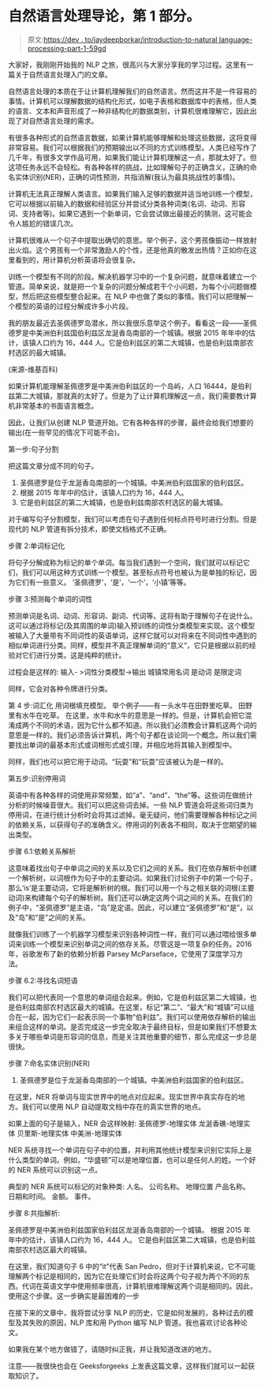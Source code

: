 # 自然语言处理导论，第 1 部分。

> 原文:[https://dev . to/jaydeepborkar/introduction-to-natural language-processing-part-1-59gd](https://dev.to/jaydeepborkar/introduction-to-natural-language-processing-part-1--59gd)

大家好，我刚刚开始我的 NLP 之旅，很高兴与大家分享我的学习过程。这里有一篇关于自然语言处理入门的文章。

自然语言处理的本质在于让计算机理解我们的自然语言。然而这并不是一件容易的事情。计算机可以理解数据的结构化形式，如电子表格和数据库中的表格，但人类的语言、文本和声音形成了一种非结构化的数据类别，计算机很难理解它，因此出现了对自然语言处理的需求。

有很多各种形式的自然语言数据，如果计算机能够理解和处理这些数据，这将变得非常容易。我们可以根据我们的预期输出以不同的方式训练模型。人类已经写作了几千年，有很多文学作品可用，如果我们能让计算机理解这一点，那就太好了。但这项任务永远不会轻松。有各种各样的挑战，比如理解句子的正确含义，正确的命名实体识别(NER)，正确的词性预测，共指消解(我认为最具挑战性的事情)。

计算机无法真正理解人类语言。如果我们输入足够的数据并适当地训练一个模型，它可以根据以前输入的数据和经验区分并尝试分类各种词类(名词、动词、形容词、支持者等)。如果它遇到一个新单词，它会尝试做出最接近的猜测，这可能会令人尴尬的错误几次。

计算机很难从一个句子中提取出确切的意思。举个例子，这个男孩像振动一样放射出火焰。这个男孩有一个非常激励人的个性，还是他真的散发出热情？正如你在这里看到的，用计算机分析英语将会很复杂。

训练一个模型有不同的阶段。解决机器学习中的一个复杂问题，就意味着建立一个管道。简单来说，就是把一个复杂的问题分解成若干个小问题，为每个小问题做模型，然后把这些模型整合起来。在 NLP 中也做了类似的事情。我们可以把理解一个模型的英语的过程分解成许多小片段。

我的朋友最近去圣佩德罗岛潜水，所以我很乐意举这个例子。看看这一段——圣佩德罗是中美洲伯利兹国伯利兹区龙涎香岛南部的一个城镇。根据 2015 年年中的估计，该镇人口约为 16，444 人。它是伯利兹区的第二大城镇，也是伯利兹南部农村选区的最大城镇。

(来源-维基百科)

如果计算机能理解圣佩德罗是中美洲伯利兹区的一个岛屿，人口 16444，是伯利兹第二大城镇，那就真的太好了。但是为了让计算机理解这一点，我们需要教计算机非常基本的书面语言概念。

因此，让我们从创建 NLP 管道开始。它有各种各样的步骤，最终会给我们想要的输出(在一些罕见的情况下可能不会)。

第一步:句子分割

把这篇文章分成不同的句子。

1.  圣佩德罗是位于龙涎香岛南部的一个城镇。中美洲伯利兹国家的伯利兹区。
2.  根据 2015 年年中的估计，该镇人口约为 16，444 人。
3.  它是伯利兹区的第二大城镇，也是伯利兹南部农村选区的最大城镇。

对于编写句子分割模型，我们可以考虑在句子遇到任何标点符号时进行分割。但是现代的 NLP 管道有拆分技术，即使文档格式不正确。

步骤 2:单词标记化

将句子分解成称为标记的单个单词。每当我们遇到一个空间，我们就可以标记它们，我们可以用这种方式训练一个模型。甚至标点符号也被认为是单独的标记，因为它们有一些意义。
‘圣佩德罗’，‘是’，‘一个’，‘小镇’等等。

步骤 3:预测每个单词的词性

预测单词是名词、动词、形容词、副词、代词等。这将有助于理解句子在说什么。这可以通过将标记(及其周围的单词)输入预训练的词性分类模型来实现。这个模型被输入了大量带有不同词性的英语单词，这样它就可以对将来在不同词性中遇到的相似单词进行分类。同样，模型并不真正理解单词的“意义”，它只是根据以前的经验对它们进行分类。这是纯粹的统计。

过程会是这样的:
输入- >词性分类模型→输出
城镇常用名词
是动词
是限定词

同样，它会对各种令牌进行分类。

第 4 步:词汇化
用词根填充模型。
举个例子——有一头水牛在田野里吃草。
田野里有水牛在吃草。
在这里，水牛和水牛的意思是一样的。但是，计算机会把它混淆成两个不同的术语，因为它什么都不知道。所以我们必须教会计算机这两个词的意思是一样的。我们必须告诉计算机，两个句子都在谈论同一个概念。所以我们需要找出单词的最基本形式或词根形式或引理，并相应地将其输入到模型中。

同样，我们也可以把它用于动词。“玩耍”和“玩耍”应该被认为是一样的。

第五步:识别停用词

英语中有各种各样的词使用非常频繁，如“a”、“and”、“the”等。这些词在做统计分析的时候噪音很大。我们可以把这些词去掉。一些 NLP 管道会将这些词归类为停用词，在进行统计分析时会将其过滤掉。毫无疑问，他们需要理解各种标记之间的依赖关系，以获得句子的准确含义。停用词的列表各不相同，取决于您期望的输出类型。

步骤 6.1:依赖关系解析

这意味着找出句子中单词之间的关系以及它们之间的关系。我们在依存解析中创建一个解析树，以词根作为句子中的主要动词。如果我们讨论例子中的第一个句子，那么‘is’是主要动词，它将是解析树的根。我们可以用一个与之相关联的词根(主要动词)来构建每个句子的解析树。我们还可以确定这两个词之间的关系。在我们的例子中，“圣佩德罗”是主语，“岛”是定语。因此，可以建立“圣佩德罗”和“是”，以及“岛”和“是”之间的关系。

就像我们训练了一个机器学习模型来识别各种词性一样，我们可以通过喂给很多单词来训练一个模型来识别单词之间的依存关系。尽管这是一项复杂的任务。2016 年，谷歌发布了新的依赖分析器 Parsey McParseface，它使用了深度学习方法。

步骤 6.2:寻找名词短语

我们可以把代表同一个意思的单词组合起来。例如，它是伯利兹区第二大城镇，也是伯利兹南部农村选区最大的城镇。在这里，标记“第二”、“最大”和“城镇”可以组合在一起，因为它们一起表示同一个事物“伯利兹”。我们可以使用依存解析的输出来组合这样的单词。是否完成这一步完全取决于最终目标，但是如果我们不想要太多关于哪些单词是形容词的信息，而是关注其他重要的细节，那么完成这一步总是很快。

步骤 7:命名实体识别(NER)

1.  圣佩德罗是位于龙涎香岛南部的一个城镇。中美洲伯利兹国家的伯利兹区。

在这里，NER 将单词与现实世界中的地点对应起来。现实世界中真实存在的地方。我们可以使用 NLP 自动提取文档中存在的真实世界的地点。

如果上面的句子是输入，NER 会这样映射:
圣佩德罗-地理实体
龙涎香礁-地理实体
贝里斯-地理实体
中美洲-地理实体

NER 系统寻找一个单词在句子中的位置，并利用其他统计模型来识别它实际上是什么类型的单词。例如，“华盛顿”可以是地理位置，也可以是任何人的姓。一个好的 NER 系统可以识别这一点。

典型的 NER 系统可以标记的对象种类:
人名。
公司名称。
地理位置
产品名称。
日期和时间。
金额。
事件。

步骤 8:共指解析:

圣佩德罗是中美洲伯利兹国家伯利兹区龙涎香岛南部的一个城镇。
根据 2015 年年中的估计，该镇人口约为 16，444 人。
它是伯利兹区第二大城镇，也是伯利兹南部农村选区最大的城镇。

在这里，我们知道句子 6 中的“it”代表 San Pedro，但对于计算机来说，它不可能理解两个标记是相同的，因为它在处理它们时会将这两个句子视为两个不同的东西。代词在英语文学中使用频率很高，计算机很难理解这两个词是相同的。因此，使用这个步骤。这一步确实是最困难的一步

在接下来的文章中，我将尝试分享 NLP 的历史，它是如何发展的，各种过去的模型及其失败的原因，NLP 库和用 Python 编写 NLP 管道。我也喜欢讨论各种论文。

如果我在某个地方做错了，请随时纠正我，并让我知道改进的地方。

注意——我很快也会在 Geeksforgeeks 上发表这篇文章，这样我们就可以一起获取知识了。